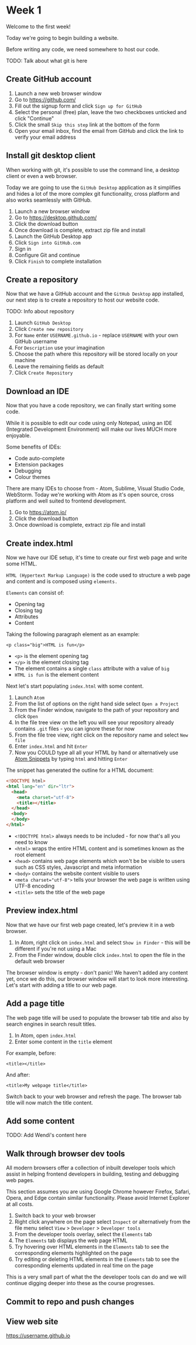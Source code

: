 # Week 1

Welcome to the first week!

Today we're going to begin building a website.

Before writing any code, we need somewhere to host our code.

TODO: Talk about what git is here

## Create GitHub account

1. Launch a new web browser window
1. Go to https://github.com/
1. Fill out the signup form and click `Sign up for GitHub`
1. Select the personal (free) plan, leave the two checkboxes unticked and click "Continue"
1. Click the small `Skip this step` link at the bottom of the form
1. Open your email inbox, find the email from GitHub and click the link to verify your email address

## Install git desktop client

When working with git, it's possible to use the command line, a desktop client or even a web browser.

Today we are going to use the `GitHub Desktop` application as it simplifies and hides a lot of the more complex git functionality, cross platform and also works seamlessly with GitHub.

1. Launch a new browser window
1. Go to https://desktop.github.com/
1. Click the download button
1. Once download is complete, extract zip file and install
1. Launch the GitHub Desktop app
1. Click `Sign into GitHub.com`
1. Sign in
1. Configure Git and continue
1. Click `Finish` to complete installation

## Create a repository

Now that we have a GitHub account and the `GitHub Desktop` app installed, our next step is to create a repository to host our website code.

TODO: Info about repository

1. Launch `GitHub Desktop`
1. Click `Create new repository`
1. For `Name` enter `USERNAME.github.io` - replace `USERNAME` with your own GitHub username
1. For `Description` use your imagination
1. Choose the path where this repository will be stored locally on your machine
1. Leave the remaining fields as default
1. Click `Create Repository`

## Download an IDE

Now that you have a code repository, we can finally start writing some code.

While it is possible to edit our code using only Notepad, using an IDE (Integrated Development Environment) will make our lives MUCH more enjoyable.

Some benefits of IDEs:

- Code auto-complete
- Extension packages
- Debugging
- Colour themes

There are many IDEs to choose from - Atom, Sublime, Visual Studio Code, WebStorm. Today we're working with Atom as it's open source, cross platform and well suited to frontend development.

1. Go to https://atom.io/
1. Click the download button
1. Once download is complete, extract zip file and install

## Create index.html

Now we have our IDE setup, it's time to create our first web page and write some HTML.

`HTML (Hypertext Markup Language)` is the code used to structure a web page and content and is composed using `elements.`

`Elements` can consist of:

- Opening tag
- Closing tag
- Attributes
- Content

Taking the following paragraph element as an example:

`<p class="big">HTML is fun</p>`

- `<p>` is the element opening tag
- `</p>` is the element closing tag
- The element contains a single `class` attribute with a value of `big`
- `HTML is fun` is the element content

Next let's start populating `index.html` with some content.

1. Launch `Atom`
1. From the list of options on the right hand side select `Open a Project`
1. From the Finder window, navigate to the path of your repository and click `Open`
1. In the file tree view on the left you will see your repository already contains `.git` files - you can ignore these for now
1. From the file tree view, right click on the repository name and select `New file`
1. Enter `index.html` and hit `Enter`
1. Now you COULD type all all your HTML by hand or alternatively use [Atom Snippets](https://flight-manual.atom.io/using-atom/sections/snippets/) by typing `html` and hitting `Enter`

The snippet has generated the outline for a HTML document:

```html
<!DOCTYPE html>
<html lang="en" dir="ltr">
  <head>
    <meta charset="utf-8">
    <title></title>
  </head>
  <body>
  </body>
</html>
```

- `<!DOCTYPE html>` always needs to be included - for now that's all you need to know
- `<html>` wraps the entire HTML content and is sometimes known as the root element
- `<head>` contains web page elements which won't be be visible to users such as CSS styles, Javascript and meta information
- `<body>` contains the website content visible to users
- `<meta charset="utf-8">` tells your browser the web page is written using UTF-8 encoding
- `<title>` sets the title of the web page

## Preview index.html

Now that we have our first web page created, let's preview it in a web browser.

1. In Atom, right click on `index.html` and select `Show in Finder` - this will be different if you're not using a Mac
1. From the Finder window, double click `index.html` to open the file in the default web browser

The browser window is empty - don't panic! We haven't added any content yet, once we do this, our browser window will start to look more interesting. Let's start with adding a title to our web page.

## Add a page title

The web page title will be used to populate the browser tab title and also by search engines in search result titles.

1. In Atom, open `index.html`
1. Enter some content in the `title` element

For example, before:

`<title></title>`

And after:

`<title>My webpage title</title>`

Switch back to your web browser and refresh the page. The browser tab title will now match the title content.

## Add some content

TODO: Add Wendi's content here

## Walk through browser dev tools

All modern browsers offer a collection of inbuilt developer tools which assist in helping frontend developers in building, testing and debugging web pages.

This section assumes you are using Google Chrome however Firefox, Safari, Opera, and Edge contain similar functionality. Please avoid Internet Explorer at all costs.

1. Switch back to your web browser
1. Right click anywhere on the page select `Inspect` or alternatively from the file menu select `View` > `Developer` > `Developer tools`
1. From the developer tools overlay, select the `Elements` tab
1. The `Elements` tab displays the web page HTML
1. Try hovering over HTML elements in the `Elements` tab to see the corresponding elements highlighted on the page
1. Try editing or deleting HTML elements in the `Elements` tab to see the corresponding elements updated in real time on the page

This is a very small part of what the the developer tools can do and we will continue digging deeper into these as the course progresses.

## Commit to repo and push changes

## View web site

https://username.github.io